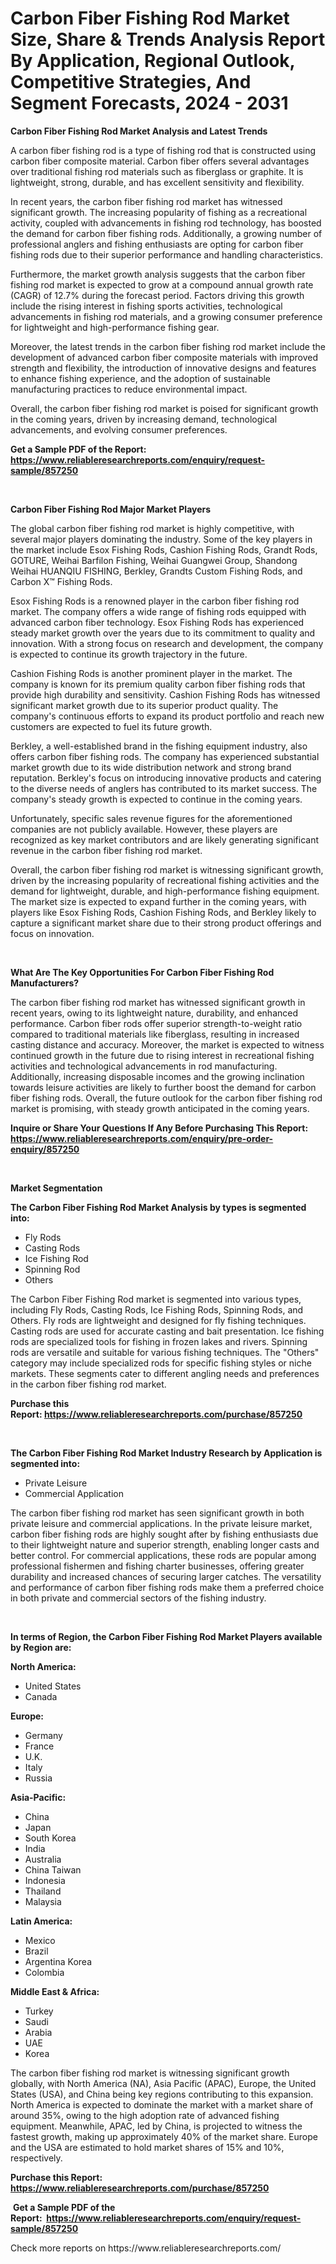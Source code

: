 <p><h1>Carbon Fiber Fishing Rod Market Size, Share & Trends Analysis Report By Application, Regional Outlook, Competitive Strategies, And Segment Forecasts, 2024 - 2031</h1></p><p><strong>Carbon Fiber Fishing Rod Market Analysis and Latest Trends</strong></p>
<p><p>A carbon fiber fishing rod is a type of fishing rod that is constructed using carbon fiber composite material. Carbon fiber offers several advantages over traditional fishing rod materials such as fiberglass or graphite. It is lightweight, strong, durable, and has excellent sensitivity and flexibility.</p><p>In recent years, the carbon fiber fishing rod market has witnessed significant growth. The increasing popularity of fishing as a recreational activity, coupled with advancements in fishing rod technology, has boosted the demand for carbon fiber fishing rods. Additionally, a growing number of professional anglers and fishing enthusiasts are opting for carbon fiber fishing rods due to their superior performance and handling characteristics.</p><p>Furthermore, the market growth analysis suggests that the carbon fiber fishing rod market is expected to grow at a compound annual growth rate (CAGR) of 12.7% during the forecast period. Factors driving this growth include the rising interest in fishing sports activities, technological advancements in fishing rod materials, and a growing consumer preference for lightweight and high-performance fishing gear.</p><p>Moreover, the latest trends in the carbon fiber fishing rod market include the development of advanced carbon fiber composite materials with improved strength and flexibility, the introduction of innovative designs and features to enhance fishing experience, and the adoption of sustainable manufacturing practices to reduce environmental impact.</p><p>Overall, the carbon fiber fishing rod market is poised for significant growth in the coming years, driven by increasing demand, technological advancements, and evolving consumer preferences.</p></p>
<p><strong>Get a Sample PDF of the Report:&nbsp; <a href="https://www.reliableresearchreports.com/enquiry/request-sample/857250">https://www.reliableresearchreports.com/enquiry/request-sample/857250</a></strong></p>
<p>&nbsp;</p>
<p><strong>Carbon Fiber Fishing Rod Major Market Players</strong></p>
<p><p>The global carbon fiber fishing rod market is highly competitive, with several major players dominating the industry. Some of the key players in the market include Esox Fishing Rods, Cashion Fishing Rods, Grandt Rods, GOTURE, Weihai Barfilon Fishing, Weihai Guangwei Group, Shandong Weihai HUANQIU FISHING, Berkley, Grandts Custom Fishing Rods, and Carbon X™ Fishing Rods.</p><p>Esox Fishing Rods is a renowned player in the carbon fiber fishing rod market. The company offers a wide range of fishing rods equipped with advanced carbon fiber technology. Esox Fishing Rods has experienced steady market growth over the years due to its commitment to quality and innovation. With a strong focus on research and development, the company is expected to continue its growth trajectory in the future.</p><p>Cashion Fishing Rods is another prominent player in the market. The company is known for its premium quality carbon fiber fishing rods that provide high durability and sensitivity. Cashion Fishing Rods has witnessed significant market growth due to its superior product quality. The company's continuous efforts to expand its product portfolio and reach new customers are expected to fuel its future growth.</p><p>Berkley, a well-established brand in the fishing equipment industry, also offers carbon fiber fishing rods. The company has experienced substantial market growth due to its wide distribution network and strong brand reputation. Berkley's focus on introducing innovative products and catering to the diverse needs of anglers has contributed to its market success. The company's steady growth is expected to continue in the coming years.</p><p>Unfortunately, specific sales revenue figures for the aforementioned companies are not publicly available. However, these players are recognized as key market contributors and are likely generating significant revenue in the carbon fiber fishing rod market.</p><p>Overall, the carbon fiber fishing rod market is witnessing significant growth, driven by the increasing popularity of recreational fishing activities and the demand for lightweight, durable, and high-performance fishing equipment. The market size is expected to expand further in the coming years, with players like Esox Fishing Rods, Cashion Fishing Rods, and Berkley likely to capture a significant market share due to their strong product offerings and focus on innovation.</p></p>
<p>&nbsp;</p>
<p><strong>What Are The Key Opportunities For Carbon Fiber Fishing Rod Manufacturers?</strong></p>
<p><p>The carbon fiber fishing rod market has witnessed significant growth in recent years, owing to its lightweight nature, durability, and enhanced performance. Carbon fiber rods offer superior strength-to-weight ratio compared to traditional materials like fiberglass, resulting in increased casting distance and accuracy. Moreover, the market is expected to witness continued growth in the future due to rising interest in recreational fishing activities and technological advancements in rod manufacturing. Additionally, increasing disposable incomes and the growing inclination towards leisure activities are likely to further boost the demand for carbon fiber fishing rods. Overall, the future outlook for the carbon fiber fishing rod market is promising, with steady growth anticipated in the coming years.</p></p>
<p><strong>Inquire or Share Your Questions If Any Before Purchasing This Report: <a href="https://www.reliableresearchreports.com/enquiry/pre-order-enquiry/857250">https://www.reliableresearchreports.com/enquiry/pre-order-enquiry/857250</a></strong></p>
<p>&nbsp;</p>
<p><strong>Market Segmentation</strong></p>
<p><strong>The Carbon Fiber Fishing Rod Market Analysis by types is segmented into:</strong></p>
<p><ul><li>Fly Rods</li><li>Casting Rods</li><li>Ice Fishing Rod</li><li>Spinning Rod</li><li>Others</li></ul></p>
<p><p>The Carbon Fiber Fishing Rod market is segmented into various types, including Fly Rods, Casting Rods, Ice Fishing Rods, Spinning Rods, and Others. Fly rods are lightweight and designed for fly fishing techniques. Casting rods are used for accurate casting and bait presentation. Ice fishing rods are specialized tools for fishing in frozen lakes and rivers. Spinning rods are versatile and suitable for various fishing techniques. The "Others" category may include specialized rods for specific fishing styles or niche markets. These segments cater to different angling needs and preferences in the carbon fiber fishing rod market.</p></p>
<p><strong>Purchase this Report:&nbsp;<a href="https://www.reliableresearchreports.com/purchase/857250">https://www.reliableresearchreports.com/purchase/857250</a></strong></p>
<p>&nbsp;</p>
<p><strong>The Carbon Fiber Fishing Rod Market Industry Research by Application is segmented into:</strong></p>
<p><ul><li>Private Leisure</li><li>Commercial Application</li></ul></p>
<p><p>The carbon fiber fishing rod market has seen significant growth in both private leisure and commercial applications. In the private leisure market, carbon fiber fishing rods are highly sought after by fishing enthusiasts due to their lightweight nature and superior strength, enabling longer casts and better control. For commercial applications, these rods are popular among professional fishermen and fishing charter businesses, offering greater durability and increased chances of securing larger catches. The versatility and performance of carbon fiber fishing rods make them a preferred choice in both private and commercial sectors of the fishing industry.</p></p>
<p>&nbsp;</p>
<p><strong>In terms of Region, the Carbon Fiber Fishing Rod Market Players available by Region are:</strong></p>
<p>
    <p> <strong> North America: </strong>
        <ul>
            <li>United States</li>
            <li>Canada</li>
        </ul>
        </p> 
    <p> <strong> Europe: </strong>
        <ul>
            <li>Germany</li>
            <li>France</li>
            <li>U.K.</li>
            <li>Italy</li>
            <li>Russia</li>
        </ul>
        </p> 
    <p> <strong> Asia-Pacific: </strong>
        <ul>
            <li>China</li>
            <li>Japan</li>
            <li>South Korea</li>
            <li>India</li>
            <li>Australia</li>
            <li>China Taiwan</li>
            <li>Indonesia</li>
            <li>Thailand</li>
            <li>Malaysia</li>
        </ul>
        </p> 
    <p> <strong> Latin America: </strong>
        <ul>
            <li>Mexico</li>
            <li>Brazil</li>
            <li>Argentina Korea</li>
            <li>Colombia</li>
        </ul>
        </p> 
    <p> <strong> Middle East & Africa: </strong>
        <ul>
            <li>Turkey</li>
            <li>Saudi</li>
            <li>Arabia</li>
            <li>UAE</li>
            <li>Korea</li>
        </ul>
    </p>
    </p>
<p><p>The carbon fiber fishing rod market is witnessing significant growth globally, with North America (NA), Asia Pacific (APAC), Europe, the United States (USA), and China being key regions contributing to this expansion. North America is expected to dominate the market with a market share of around 35%, owing to the high adoption rate of advanced fishing equipment. Meanwhile, APAC, led by China, is projected to witness the fastest growth, making up approximately 40% of the market share. Europe and the USA are estimated to hold market shares of 15% and 10%, respectively.</p></p>
<p><strong>Purchase this Report: <a href="https://www.reliableresearchreports.com/purchase/857250">https://www.reliableresearchreports.com/purchase/857250</a></strong></p>
<p>&nbsp;<strong>Get a Sample PDF of the Report:&nbsp;&nbsp;<a href="https://www.reliableresearchreports.com/enquiry/request-sample/857250">https://www.reliableresearchreports.com/enquiry/request-sample/857250</a></strong></p>
<p><strong></strong></p>
<p>Check more reports on https://www.reliableresearchreports.com/</p>
